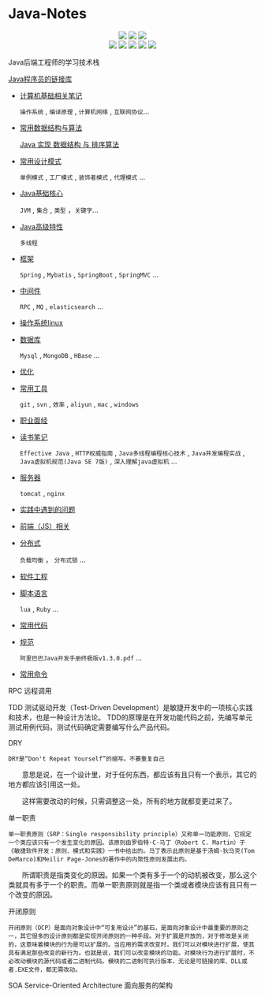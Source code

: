 # Java-Notes

<p align='center'>
<img src="https://img.shields.io/badge/build-passing-brightgreen.svg">
<a href="https://github.com/loveincode/Java-Notes"><img src="https://img.shields.io/github/stars/loveincode/Java-Notes.svg?style=social&label=Stars"></a>
<a href="https://github.com/loveincode/Java-Notes"><img src="https://img.shields.io/github/forks/loveincode/Java-Notes.svg?style=social&label=Forks"></a>
<br/>
<img src="https://img.shields.io/badge/platform-Java-ff69b4.svg">
<img src="https://img.shields.io/badge/language-Python-orange.svg">
<img src="https://img.shields.io/badge/language-JavaScript-yellow.svg">
<a href=""><img src="https://img.shields.io/badge/license-Apache--2.0-000000.svg"></a>
<a href="https://loveincode.cnblogs.com/"><img src="https://img.shields.io/badge/Blog-loveincode-80d4f9.svg?style=flat"></a>
</p>

   Java后端工程师的学习技术栈

   [Java程序员的链接库](https://github.com/loveincode/Java-Notes/blob/master/%E6%94%B6%E8%97%8F/%E5%A5%BD%E9%93%BE%E6%8E%A5.md)

* [计算机基础相关笔记](https://github.com/loveincode/Java-Notes/tree/master/000%20-%201%20Computer%20Basics)

  `操作系统` , `编译原理` , `计算机网络` , `互联网协议`...

* [常用数据结构与算法](https://github.com/loveincode/Java-Notes/tree/master/000%20-%202%20Data%20%26%20Algorithm)

  [Java 实现 数据结构 与 排序算法](https://github.com/loveincode/Data-structures-and-algorithms)

* [常用设计模式](https://github.com/loveincode/Java-Notes/tree/master/000%20-%203%20Design%20Patterns)

  `单例模式` , `工厂模式` , `装饰者模式` ,  `代理模式` ...

* [Java基础核心](https://github.com/loveincode/Java-Notes/tree/master/01%20-%20JavaSE)

  `JVM` , `集合` , `类型` ，`关键字`...

* [Java高级特性](https://github.com/loveincode/Java-Notes/tree/master/02%20-%20Java-High-Ranking)

  `多线程`

* [框架](https://github.com/loveincode/Java-Notes/tree/master/03%20-%20Framework)

  `Spring` , `Mybatis` , `SpringBoot` , `SpringMVC` ...

* [中间件](https://github.com/loveincode/Java-Notes/tree/master/04%20-%20Middleware)

  `RPC` , `MQ` , `elasticsearch`  ...

* [操作系统linux](https://github.com/loveincode/Java-Notes/tree/master/05%20-%20OS%20(linux))

* [数据库](https://github.com/loveincode/Java-Notes/tree/master/06%20-%20DB%20(mysql))

  `Mysql` , `MongoDB` , `HBase`  ...

* [优化](https://github.com/loveincode/Java-Notes/tree/master/07%20-%20%E4%BC%98%E5%8C%96)

* [常用工具](https://github.com/loveincode/Java-Notes/tree/master/08%20-%20Utils)

  `git` , `svn` , `效率` , `aliyun` , `mac` , `windows`

* [职业面经](https://github.com/loveincode/Java-Notes/tree/master/09%20-%20J)

* [读书笔记](https://github.com/loveincode/Java-Notes/tree/master/10%20-%20Reading%20Notes)

  `Effective Java` , `HTTP权威指南` ,  `Java多线程编程核心技术` , `Java并发编程实战` ,  `Java虚拟机规范(Java SE 7版)` , `深入理解java虚拟机` ...

* [服务器](https://github.com/loveincode/Java-Notes/tree/master/11%20-%20Server)

  `tomcat` , `nginx`

* [实践中遇到的问题](https://github.com/loveincode/Java-Notes/tree/master/12%20-%20Practice%20(problems%20encountered%20during%20development))

* [前端（JS）相关](https://github.com/loveincode/Java-Notes/tree/master/14%20-%20Front-end)

* [分布式](https://github.com/loveincode/Java-Notes/tree/master/15%20-%20Distributed)

  `负载均衡` ， `分布式锁` ...

* [软件工程](https://github.com/loveincode/Java-Notes/tree/master/16%20-%20Software%20Engineering)

* [脚本语言](https://github.com/loveincode/Java-Notes/tree/master/17%20-%20Scripting%20language)

  `lua` , `Ruby` ...

* [常用代码](https://github.com/loveincode/Java-Notes/tree/master/18%20-%20Common%20code)

* [规范](https://github.com/loveincode/Java-Notes/tree/master/19%20-%20Standard)

  `阿里巴巴Java开发手册终极版v1.3.0.pdf` ...

* [常用命令](https://github.com/loveincode/Java-Notes/tree/master/20%20-%20Commands(Commonly%20used)%20%26%20Vocabulary)

RPC 远程调用

TDD	测试驱动开发（Test-Driven Development）是敏捷开发中的一项核心实践和技术，也是一种设计方法论。
	TDD的原理是在开发功能代码之前，先编写单元测试用例代码，测试代码确定需要编写什么产品代码。

DRY

	DRY是“Don't Repeat Yourself”的缩写。不要重复自己

　　意思是说，在一个设计里，对于任何东西，都应该有且只有一个表示，其它的地方都应该引用这一处。

　　这样需要改动的时候，只需调整这一处，所有的地方就都变更过来了。


单一职责

	单一职责原则（SRP：Single responsibility principle）又称单一功能原则，它规定一个类应该只有一个发生变化的原因。该原则由罗伯特·C·马丁（Robert C. Martin）于《敏捷软件开发：原则、模式和实践》一书中给出的。马丁表示此原则是基于汤姆·狄马克(Tom DeMarco)和Meilir Page-Jones的著作中的内聚性原则发展出的。

　　所谓职责是指类变化的原因。如果一个类有多于一个的动机被改变，那么这个类就具有多于一个的职责。而单一职责原则就是指一个类或者模块应该有且只有一个改变的原因。

开闭原则

	开闭原则（OCP）是面向对象设计中“可复用设计”的基石，是面向对象设计中最重要的原则之一，其它很多的设计原则都是实现开闭原则的一种手段。对于扩展是开放的，对于修改是关闭的，这意味着模块的行为是可以扩展的。当应用的需求改变时，我们可以对模块进行扩展，使其具有满足那些改变的新行为。也就是说，我们可以改变模块的功能。对模块行为进行扩展时，不必改动模块的源代码或者二进制代码。模块的二进制可执行版本，无论是可链接的库、DLL或者.EXE文件，都无需改动。

SOA	Service-Oriented Architecture 面向服务的架构
